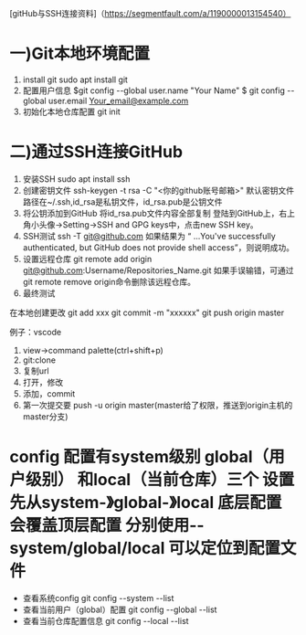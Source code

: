 [gitHub与SSH连接资料]（https://segmentfault.com/a/1190000013154540）
# 一)Git本地环境配置
1. install git
sudo apt install git
2. 配置用户信息
$git config --global user.name "Your Name"
$ git config --global user.email Your_email@example.com
3. 初始化本地仓库配置
git init

# 二)通过SSH连接GitHub
1. 安装SSH
sudo apt install ssh
2. 创建密钥文件
ssh-keygen -t rsa -C "<你的github账号邮箱>"
默认密钥文件路径在~/.ssh,id_rsa是私钥文件，id_rsa.pub是公钥文件
3. 将公钥添加到GitHub
将id_rsa.pub文件内容全部复制
登陆到GitHub上，右上角小头像->Setting->SSH and GPG keys中，点击new SSH key。
4. SSH测试
ssh -T git@github.com
如果结果为 “ ...You've successfully authenticated, but GitHub does not provide shell access”，则说明成功。
5. 设置远程仓库
git remote add origin git@github.com:Username/Repositories_Name.git
如果手误输错，可通过git remote remove origin命令删除该远程仓库。
6. 最终测试
			
在本地创建更改
git add xxx
git commit -m "xxxxxx"
git push origin master

例子：vscode
1. view->command palette(ctrl+shift+p)
2. git:clone
3. 复制url
4. 打开，修改
5. 添加，commit
6. 第一次提交要 push -u origin master(master给了权限，推送到origin主机的master分支)

# config 配置有system级别 global（用户级别） 和local（当前仓库）三个 设置先从system-》global-》local  底层配置会覆盖顶层配置 分别使用--system/global/local 可以定位到配置文件

* 查看系统config
git config --system --list
* 查看当前用户（global）配置
git config --global --list
* 查看当前仓库配置信息
git config --local --list